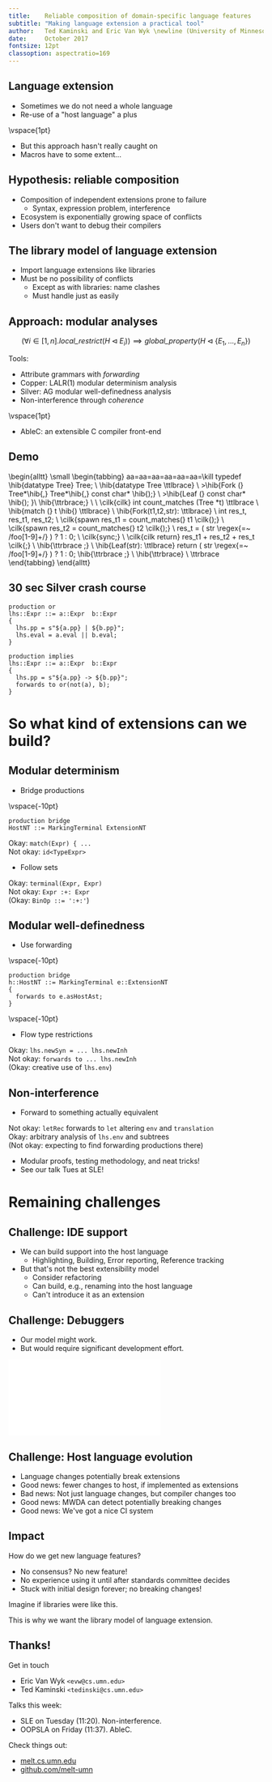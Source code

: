```yaml
---
title:    Reliable composition of domain-specific language features
subtitle: "Making language extension a practical tool"
author:   Ted Kaminski and Eric Van Wyk \newline (University of Minnesota)
date:     October 2017
fontsize: 12pt
classoption: aspectratio=169
---
```


## Language extension

- Sometimes we do not need a whole language
- Re-use of a "host language" a plus

\vspace{1pt}

- But this approach hasn't really caught on
- Macros have to some extent...

## Hypothesis: reliable composition

- Composition of independent extensions prone to failure
    - Syntax, expression problem, interference
- Ecosystem is exponentially growing space of conflicts
- Users don't want to debug their compilers

## The library model of language extension

- Import language extensions like libraries
- Must be no possibility of conflicts
    - Except as with libraries: name clashes
    - Must handle just as easily

## Approach: modular analyses

$$\big(\forall i \in [1,n]. \mathit{local\_restrict}(H \triangleleft E_i)\big) \implies \mathit{global\_property}(H \triangleleft \{ E_1, ..., E_n \})$$

Tools:

- Attribute grammars with _forwarding_
- Copper: LALR(1) modular determinism analysis
- Silver: AG modular well-definedness analysis
- Non-interference through _coherence_

\vspace{1pt}

- AbleC: an extensible C compiler front-end


## Demo

\begin{alltt}
\small
\begin{tabbing}
aa\=aa\=aa\=aa\=aa\=aa\=\kill
typedef \hib{datatype Tree} Tree; \\
\hib{datatype Tree \ttlbrace} \\
\>\hib{Fork (} Tree*\hib{,} Tree*\hib{,} const char* \hib{);} \\
\>\hib{Leaf (} const char* \hib{); }\\
\hib{\ttrbrace;} \\
\\
\cilk{cilk} int count\_matches (Tree *t) \ttlbrace \\
  \hib{match (} t \hib{) \ttlbrace} \\
    \hib{Fork(t1,t2,str): \ttlbrace} \\ 
      int res\_t, res\_t1, res\_t2;   \\
      \cilk{spawn res\_t1 = count\_matches(} t1 \cilk{);}  \\
      \cilk{spawn res\_t2 = count\_matches(} t2 \cilk{);}  \\
      res\_t = ( str \regex{=~ /foo[1-9]+/} ) ? 1 : 0;  \\
      \cilk{sync;} \\
      \cilk{cilk return} res\_t1 + res\_t2 + res\_t \cilk{;} \\
    \hib{\ttrbrace ;}  \\
    \hib{Leaf(str): \ttlbrace} return ( str \regex{=~ /foo[1-9]+/} ) ? 1 : 0; \hib{\ttrbrace ;} \\
  \hib{\ttrbrace}  \\
\ttrbrace
\end{tabbing}
\end{alltt}


## 30 sec Silver crash course

```
production or
lhs::Expr ::= a::Expr  b::Expr
{
  lhs.pp = s"${a.pp} | ${b.pp}";
  lhs.eval = a.eval || b.eval;
}

production implies
lhs::Expr ::= a::Expr  b::Expr
{
  lhs.pp = s"${a.pp} -> ${b.pp}";
  forwards to or(not(a), b);
}
```


# So what kind of extensions can we build?


## Modular determinism

- Bridge productions

\vspace{-10pt}

```
production bridge
HostNT ::= MarkingTerminal ExtensionNT
```

Okay: `match(Expr) { ...`  
Not okay: `id<TypeExpr>`

- Follow sets

Okay: `terminal(Expr, Expr)`  
Not okay: `Expr :+: Expr`  
(Okay: `BinOp ::= ':+:'`)

## Modular well-definedness

- Use forwarding

\vspace{-10pt}

```
production bridge
h::HostNT ::= MarkingTerminal e::ExtensionNT
{
  forwards to e.asHostAst;
}
```

\vspace{-10pt}

- Flow type restrictions

Okay: `lhs.newSyn = ... lhs.newInh`  
Not okay: `forwards to ... lhs.newInh`  
(Okay: creative use of `lhs.env`)

## Non-interference

- Forward to something actually equivalent

Not okay: `letRec` forwards to `let` altering `env` and `translation`  
Okay: arbitrary analysis of `lhs.env` and subtrees  
(Not okay: expecting to find forwarding productions there)

- Modular proofs, testing methodology, and neat tricks!
- See our talk Tues at SLE!


# Remaining challenges


## Challenge: IDE support

- We can build support into the host language
    - Highlighting, Building, Error reporting, Reference tracking
- But that's not the best extensibility model
    - Consider refactoring
    - Can build, e.g., renaming into the host language
    - Can't introduce it as an extension

## Challenge: Debuggers

- Our model might work.
- But would require significant development effort.

![Hypothetical debugger](hypothetical-dwarf-llvm.pdf)

## Challenge: Host language evolution

- Language changes potentially break extensions
- Good news: fewer changes to host, if implemented as extensions
- Bad news: Not just language changes, but compiler changes too
- Good news: MWDA can detect potentially breaking changes
- Good news: We've got a nice CI system

## Impact

How do we get new language features?

- No consensus? No new feature!
- No experience using it until after standards committee decides
- Stuck with initial design forever; no breaking changes!

Imagine if libraries were like this.

This is why we want the library model of language extension.

## Thanks!

Get in touch

- Eric Van Wyk `<evw@cs.umn.edu>`
- Ted Kaminski `<tedinski@cs.umn.edu>`

Talks this week:

- SLE on Tuesday (11:20). Non-interference.
- OOPSLA on Friday (11:37). AbleC.

Check things out:

- [melt.cs.umn.edu](https://melt.cs.umn.edu)
- [github.com/melt-umn](https://github.com/melt-umn)


